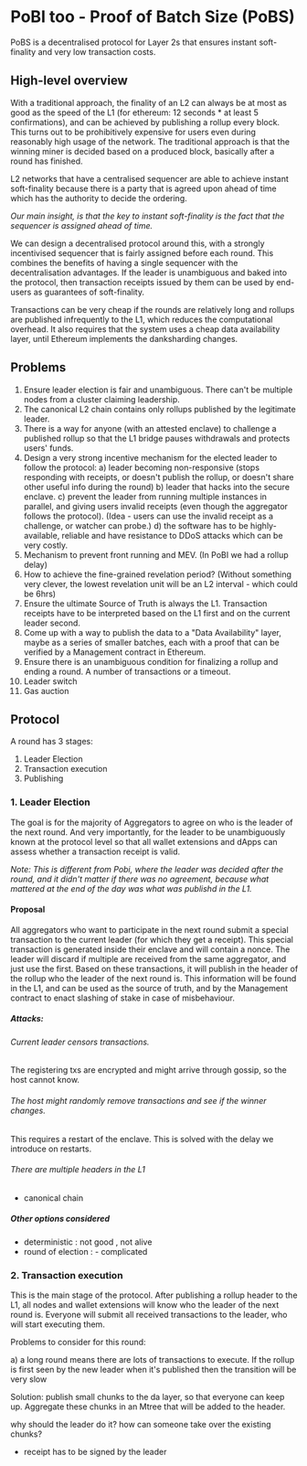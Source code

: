 # PoBI too - Proof of Batch Size (PoBS)

PoBS is a decentralised protocol for Layer 2s that ensures instant soft-finality and very low transaction costs.


## High-level overview

With a traditional approach, the finality of an L2 can always be at most as good as the speed of the L1 (for ethereum: 12 seconds * at least 5 confirmations), 
and can be achieved by publishing a rollup every block.  
This turns out to be prohibitively expensive for users even during reasonably high usage of the network.
The traditional approach is that the winning miner is decided based on a produced block, basically after a round has finished.

L2 networks that have a centralised sequencer are able to achieve instant soft-finality because there is a party that is agreed upon
ahead of time which has the authority to decide the ordering.

*Our main insight, is that the key to instant soft-finality is the fact that the sequencer is assigned ahead of time.*

We can design a decentralised protocol around this, with a strongly incentivised sequencer that is fairly assigned before each round. 
This combines the benefits of having a single sequencer with the decentralisation advantages.
If the leader is unambiguous and baked into the protocol, then transaction receipts issued by them can be used by end-users as guarantees of soft-finality.

Transactions can be very cheap if the rounds are relatively long and rollups are published infrequently to the L1, which reduces the computational overhead.
It also requires that the system uses a cheap data availability layer, until Ethereum implements the danksharding changes.


## Problems

1. Ensure leader election is fair and unambiguous. There can't be multiple nodes from a cluster claiming leadership.
2. The canonical L2 chain contains only rollups published by the legitimate leader.
3. There is a way for anyone (with an attested enclave) to challenge a published rollup so that the L1 bridge pauses withdrawals and protects users' funds.
4. Design a very strong incentive mechanism for the elected leader to follow the protocol:
  a) leader becoming non-responsive (stops responding with receipts, or doesn't publish the rollup, or doesn't share other useful info during the round) 
  b) leader that hacks into the secure enclave.
  c) prevent the leader from running multiple instances in parallel, and giving users invalid receipts (even though the aggregator follows the protocol). (Idea - users can use the invalid receipt as a challenge, or watcher can probe.)
  d) the software has to be highly-available, reliable and have resistance to DDoS attacks which can be very costly. 
5. Mechanism to prevent front running and MEV. (In PoBI we had a rollup delay)
6. How to achieve the fine-grained revelation period? (Without something very clever, the lowest revelation unit will be an L2 interval - which could be 6hrs) 
7. Ensure the ultimate Source of Truth is always the L1. Transaction receipts have to be interpreted based on the L1 first and on the current leader second.
8. Come up with a way to publish the data to a "Data Availability" layer, maybe as a series of smaller batches, each with a proof that can be verified by a Management contract in Ethereum. 
9. Ensure there is an unambiguous condition for finalizing a rollup and ending a round. A number of transactions or a timeout.
10. Leader switch
11. Gas auction

## Protocol

A round has 3 stages:
1. Leader Election
2. Transaction execution
3. Publishing


### 1. Leader Election

The goal is for the majority of Aggregators to agree on who is the leader of the next round. And very importantly, for the leader to 
be unambiguously known at the protocol level so that all wallet extensions and dApps can assess whether a transaction receipt is valid.

*Note: This is different from Pobi, where the leader was decided after the round, and it didn't matter if there was no agreement, 
because what mattered at the end of the day was what was publishd in the L1.*

#### Proposal

All aggregators who want to participate in the next round submit a special transaction to the current leader (for which they get a receipt).
This special transaction is generated inside their enclave and will contain a nonce. The leader will discard if multiple are received from the same aggregator, and just use the first.
Based on these transactions, it will publish in the header of the rollup who the leader of the next round is.
This information will be found in the L1, and can be used as the source of truth, and by the Management contract to enact slashing of stake in case of misbehaviour.

##### Attacks:

###### Current leader censors transactions.

The registering txs are encrypted and might arrive through gossip, so the host cannot know. 

###### The host might randomly remove transactions and see if the winner changes. 

This requires a restart of the enclave. This is solved with the delay we introduce on restarts.

###### There are multiple headers in the L1

- canonical chain

##### Other options considered
- deterministic : not good , not alive
- round of  election : - complicated


### 2. Transaction execution

This is the main stage of the protocol.
After publishing a rollup header to the L1, all nodes and wallet extensions will know who the leader of the next round is.
Everyone will submit all received transactions to the leader, who will start executing them.

Problems to consider for this round:

a) a long round means there are lots of transactions to execute. If the rollup is first seen by the new leader when it's published
then the transition will be very slow

Solution: publish small chunks to the da layer, so that everyone can keep up. Aggregate these chunks in an Mtree that will be added to the header.

why should the leader do it? 
how can someone take over the existing chunks?



- receipt has to be signed by the leader

